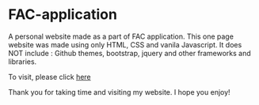 # FAC-application
A personal website made as a part of FAC application.
This one page website was made using only HTML, CSS and vanila Javascript. 
It does NOT include : Github themes, bootstrap, jquery and other frameworks and libraries.

To visit, please click <a href="http://itsina96.github.io/FAC-application">here</a>

Thank you for taking time and visiting my website. I hope you enjoy! 
